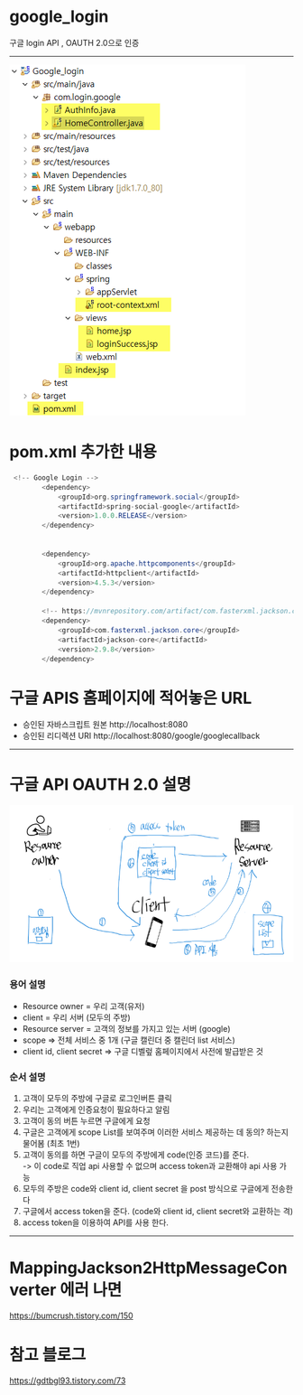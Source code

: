 # google_login
구글 login API , OAUTH 2.0으로 인증

-------------

![이미지11](./이미지11.png)  
  
# pom.xml 추가한 내용 
```java 
 <!-- Google Login -->
        <dependency>
            <groupId>org.springframework.social</groupId>
            <artifactId>spring-social-google</artifactId>
            <version>1.0.0.RELEASE</version>
        </dependency>
 
 
    	<dependency>
            <groupId>org.apache.httpcomponents</groupId>
            <artifactId>httpclient</artifactId>
            <version>4.5.3</version>
        </dependency>
        
        <!-- https://mvnrepository.com/artifact/com.fasterxml.jackson.core/jackson-core -->
		<dependency>
		    <groupId>com.fasterxml.jackson.core</groupId>
		    <artifactId>jackson-core</artifactId>
		    <version>2.9.8</version>
		</dependency>
``` 

# 구글 APIS 홈페이지에 적어놓은 URL
- 승인된 자바스크립트 원본
http://localhost:8080	
- 승인된 리디렉션 URI
http://localhost:8080/google/googlecallback	


-------------


# 구글 API OAUTH 2.0 설명
![이미지12](./이미지12.png)  

### 용어 설명
- Resource owner = 우리 고객(유저)
- client = 우리 서버 (모두의 주방)
- Resource server = 고객의 정보를 가지고 있는 서버 (google)
- scope => 전체 서비스 중 1개 (구글 캘린더 중 캘린더 list 서비스) 
- client id, client secret => 구글 디벨렆 홈페이지에서 사전에 발급받은 것 



### 순서 설명
1. 고객이 모두의 주방에 구글로 로그인버튼 클릭
2. 우리는 고객에게 인증요청이 필요하다고 알림
3. 고객이 동의 버튼 누르면 구글에게 요청
4. 구글은 고객에게 scope List를 보여주며 이러한 서비스 제공하는 데 동의? 하는지 물어봄 (최초 1번)
5. 고객이 동의를 하면 구글이 모두의 주방에게 code(인증 코드)를 준다.  
  -> 이 code로 직업 api 사용할 수 없으며 access token과 교환해야 api 사용 가능
6. 모두의 주방은 code와 client id, client secret 을 post 방식으로 구글에게 전송한다
7. 구글에서 access token을 준다. (code와 client id, client secret와 교환하는 격)
8. access token을 이용하여 API를 사용 한다.


-------------


# MappingJackson2HttpMessageConverter 에러 나면  
https://bumcrush.tistory.com/150

# 참고 블로그  
https://gdtbgl93.tistory.com/73  
